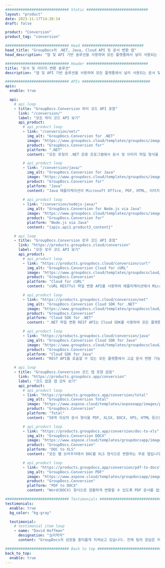 ```yaml
---
############################# Static ############################
layout: "product"
date: 2023-11-17T14:20:14
draft: false

product: "Conversion"
product_tag: "conversion"

############################# Head ############################
head_title: "GroupDocs의 .NET, Java, Cloud API 및 문서 변환 앱"
head_description: "앱 및 API 기반 솔루션을 사용하여 모든 플랫폼에서 널리 사용되는 문서 및 이미지 파일 형식을 변환합니다."

############################# Header ############################
title: "문서 및 이미지 변환 솔루션"
description: "앱 및 API 기반 솔루션을 사용하여 모든 플랫폼에서 널리 사용되는 문서 및 이미지 파일 형식을 변환합니다."

############################# APIs ###############################
apis:
  enable: true

  api:
    # api loop
    - title: "GroupDocs.Conversion 하이 코드 API 포함"
      link: "/conversion/"
      label: "모든 하이 코드 API 보기"
      api_product:
        # api_product loop
        - link: "/conversion/net/"
          img_alt: "GroupDocs.Conversion for .NET"
          image: "https://www.groupdocs.cloud/templates/groupdocs/images/product-logos/groupdocs-conversion-net.png"
          product: "GroupDocs.Conversion for"
          platform: ".NET"
          content: "모든 유형의 .NET 응용 프로그램에서 문서 및 이미지 파일 형식을 정확하게 변환하는 기본 .NET API. 변환하는 동안 이미지 워터마크 추가를 지원합니다."

        # api_product loop
        - link: "/conversion/java/"
          img_alt: "GroupDocs.Conversion for Java"
          image: "https://www.groupdocs.cloud/templates/groupdocs/images/product-logos/groupdocs-conversion-java.png"
          product: "GroupDocs.Conversion for"
          platform: "Java"
          content: "Java 애플리케이션이 Microsoft Office, PDF, HTML, 이미지 및 기타 여러 가지를 포함한 모든 산업 표준 문서 형식 간에 쉽게 변환할 수 있도록 합니다."
          
        # api_product loop
        - link: "/conversion/nodejs-java/"
          img_alt: "GroupDocs.Conversion for Node.js via Java"
          image: "https://www.groupdocs.cloud/templates/groupdocs/images/product-logos/groupdocs-conversion-nodejs-java.png"
          product: "GroupDocs.Conversion for"
          platform: "Node.js via Java"
          content: "{apis.api1.product3_content}"

    # api loop
    - title: "GroupDocs.Conversion 로우 코드 API 포함"
      link: "https://products.groupdocs.cloud/conversion"
      label: "모든 로우 코드 API 보기"
      api_product:
        # api_product loop
        - link: "https://products.groupdocs.cloud/conversion/curl"
          img_alt: "GroupDocs.Conversion Cloud for cURL"
          image: "https://www.groupdocs.cloud/templates/groupdocscloud/images/sdk/272x272/groupdocs_conversion-for-curl.png"
          product: "GroupDocs.Conversion"
          platform: "Cloud for cURL"
          content: "cURL RESTful 파일 변환 API를 사용하여 애플리케이션에서 Microsoft Office, PDF, 이메일, 프로젝트, HTML 및 기타 일반 파일 형식을 쉽게 변환할 수 있습니다."

        # api_product loop
        - link: "https://products.groupdocs.cloud/conversion/net"
          img_alt: "GroupDocs.Conversion Cloud SDK for .NET"
          image: "https://www.groupdocs.cloud/templates/groupdocscloud/images/sdk/272x272/groupdocs_conversion-for-net.png"
          product: "GroupDocs.Conversion"
          platform: "Cloud SDK for .NET"
          content: ".NET 파일 변환 REST API는 Cloud SDK를 사용하여 모든 플랫폼에서 Microsoft Office, PDF, 이메일, 프로젝트, HTML 및 기타 일반 파일 형식을 쉽게 변환합니다."

        # api_product loop
        - link: "https://products.groupdocs.cloud/conversion/java"
          img_alt: "GroupDocs.Conversion Cloud SDK for Java"
          image: "https://www.groupdocs.cloud/templates/groupdocscloud/images/sdk/272x272/groupdocs_conversion-for-java.png"
          product: "GroupDocs.Conversion"
          platform: "Cloud SDK for Java"
          content: "REST API를 호출할 수 있는 모든 플랫폼에서 고급 문서 변환 기능으로 클라우드 기반 Java 애플리케이션을 강화하십시오."

    # api loop
    - title: "GroupDocs.Conversion 코드 앱 포함 없음"
      link: "https://products.groupdocs.app/conversion"
      label: "코드 없음 앱 모두 보기"
      api_product:
        # api_product loop
        - link: "https://products.groupdocs.app/conversion/total"
          img_alt: "GroupDocs.Conversion Total"
          image: "https://www.aspose.cloud/templates/asposeapp/images/products/logo/aspose_conversion-app.png"
          product: "GroupDocs.Conversion"
          platform: "Total"
          content: "50개 이상의 문서 형식을 PDF, XLSX, DOCX, XPS, HTML 등으로 변환합니다."

        # api_product loop
        - link: "https://products.groupdocs.app/conversion/doc-to-xls"
          img_alt: "GroupDocs.Conversion DOCX"
          image: "https://www.aspose.cloud/templates/groupdocsapp/images/products/logo/groupdocs_words-app.png"
          product: "GroupDocs.Conversion"
          platform: "DOC to XLS"
          content: "모든 웹 브라우저에서 DOC를 XLS 형식으로 변환하는 무료 앱입니다."

        # api_product loop
        - link: "https://products.groupdocs.app/conversion/pdf-to-docx"
          img_alt: "GroupDocs.Conversion PDF"
          image: "https://www.aspose.cloud/templates/groupdocsapp/images/products/logo/groupdocs_pdf-app.png"
          product: "GroupDocs.Conversion"
          platform: "PDF to DOCX"
          content: "Word(DOCX) 형식으로 원활하게 변환할 수 있도록 PDF 문서를 업로드하십시오."

############################# Testimonials ###############################
testimonials:
  enable: true
  bg_color: "bg-gray"

  testimonial:
    # testimonial item loop
    - name: "David Hoffman"
      designation: "심리학자"
      content: "GroupDocs의 성장을 흥미롭게 지켜보고 있습니다. 전체 팀의 응답은 저에게 큰 도움이 되었습니다. GroupDocs의 누군가와 이야기할 때 누군가가 듣고 있고 일이 일어나도록 할 수 있습니다."

############################# Back to top ###############################
back_to_top:
  enable: true
---
```

